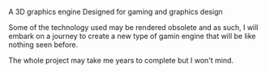 A 3D graphics engine
Designed for gaming and graphics design

Some of the technology used may be rendered obsolete and as such, I will embark on a journey to create a new type of gamin engine that will be like nothing seen before.

The whole project may take me years to complete but I won't mind.